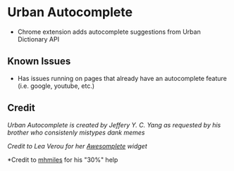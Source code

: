 # Urban Autocomplete
- Chrome extension adds autocomplete suggestions from Urban Dictionary API

## Known Issues
- Has issues running on pages that already have an autocomplete feature (i.e. google, youtube, etc.)

## Credit
*Urban Autocomplete is created by Jeffery Y. C. Yang as requested by his brother who consistenly mistypes dank memes*

*Credit to Lea Verou for her [Awesomplete](https://leaverou.github.io/awesomplete/) widget*

*Credit to [mhmiles](https://github.com/mhmiles) for his "30%" help
